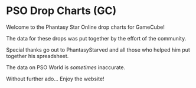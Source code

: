 # PSO Drop Charts (GC)

Welcome to the Phantasy Star Online drop charts for GameCube!

The data for these drops was put together by the effort of the community.

Special thanks go out to PhantasyStarved and all those who helped him put together his spreadsheet.

The data on PSO World is *sometimes* inaccurate.

Without further ado... Enjoy the website!
